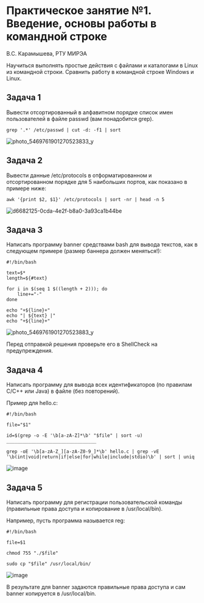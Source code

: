 # Практическое занятие №1. Введение, основы работы в командной строке

В.С. Карамышева, РТУ МИРЭА

Научиться выполнять простые действия с файлами и каталогами в Linux из командной строки. Сравнить работу в командной строке Windows и Linux.

## Задача 1

Вывести отсортированный в алфавитном порядке список имен пользователей в файле passwd (вам понадобится grep).
```
grep '.*' /etc/passwd | cut -d: -f1 | sort
```
![photo_5469761901270523833_y](https://github.com/user-attachments/assets/53bf632e-ebf2-47b3-b2ff-368c05872721)

## Задача 2

Вывести данные /etc/protocols в отформатированном и отсортированном порядке для 5 наибольших портов, как показано в примере ниже:

```
awk '{print $2, $1}' /etc/protocols | sort -nr | head -n 5
```
![d6682125-0cda-4e2f-b8a0-3a93ca1b44be](https://github.com/user-attachments/assets/410b36ca-8d21-4900-b2ec-06abea358ec0)

## Задача 3

Написать программу banner средствами bash для вывода текстов, как в следующем примере (размер баннера должен меняться!):

```
#!/bin/bash

text=$*
length=${#text}

for i in $(seq 1 $((length + 2))); do
    line+="-"
done

echo "+${line}+"
echo "| ${text} |"
echo "+${line}+"
```
![photo_5469761901270523883_y](https://github.com/user-attachments/assets/a385fd0a-b0c6-4293-8dfa-bed56b6b2c63)

Перед отправкой решения проверьте его в ShellCheck на предупреждения.

## Задача 4

Написать программу для вывода всех идентификаторов (по правилам C/C++ или Java) в файле (без повторений).

Пример для hello.c:

```
#!/bin/bash

file="$1"

id=$(grep -o -E '\b[a-zA-Z]*\b' "$file" | sort -u)
_________________________________

grep -oE '\b[a-zA-Z_][a-zA-Z0-9_]*\b' hello.c | grep -vE '\b(int|void|return|if|else|for|while|include|stdio)\b' | sort | uniq

```
![image](https://github.com/user-attachments/assets/c700966d-187e-43cd-89d8-37cadfcf9f6c)

## Задача 5

Написать программу для регистрации пользовательской команды (правильные права доступа и копирование в /usr/local/bin).

Например, пусть программа называется reg:

```
#!/bin/bash

file=$1

chmod 755 "./$file"

sudo cp "$file" /usr/local/bin/
```
![image](https://github.com/user-attachments/assets/648c2724-b1e8-4272-9aae-f1487f9b2969)

В результате для banner задаются правильные права доступа и сам banner копируется в /usr/local/bin.

